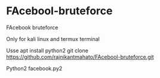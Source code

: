 # FAcebool-bruteforce
FAcebook bruteforce

Only for kali linux and termux terminal

Usse
apt install python2
git clone https://github.com/rajnikantmahato/FAcebool-bruteforce.git

Python2 facebook.py2
